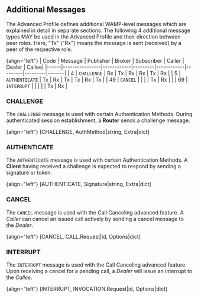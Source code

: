 ## Additional Messages

The Advanced Profile defines additional WAMP-level messages which are explained in detail in separate sections. The following 4 additional message types MAY be used in the Advanced Profile and their direction between peer roles.
Here, "Tx" ("Rx") means the message is sent (received) by a peer of the respective role.

{align="left"}
| Code | Message        |  Publisher |  Broker | Subscriber |  Caller |  Dealer | Callee|
|------|----------------|------------|---------|------------|---------|---------|-------|
|  4   | `CHALLENGE`    | Rx         | Tx      | Rx         | Rx      | Tx      | Rx    |
|  5   | `AUTHENTICATE` | Tx         | Rx      | Tx         | Tx      | Rx      | Tx    |
| 49   | `CANCEL`       |            |         |            | Tx      | Rx      |       |
| 69   | `INTERRUPT`    |            |         |            |         | Tx      | Rx    |

### CHALLENGE

The `CHALLENGE` message is used with certain Authentication Methods. During authenticated session establishment, a **Router** sends a challenge message.

{align="left"}
        [CHALLENGE, AuthMethod|string, Extra|dict]

### AUTHENTICATE

The `AUTHENTICATE` message is used with certain Authentication Methods. A **Client** having received a challenge is expected to respond by sending a signature or token.

{align="left"}
        [AUTHENTICATE, Signature|string, Extra|dict]

### CANCEL

The `CANCEL` message is used with the Call Canceling advanced feature. A *Caller* can cancel an issued call actively by sending a cancel message to the *Dealer*.

{align="left"}
        [CANCEL, CALL.Request|id, Options|dict]

### INTERRUPT

The `INTERRUPT` message is used with the Call Canceling advanced feature. Upon receiving a cancel for a pending call, a *Dealer* will issue an interrupt to the *Callee*.

{align="left"}
        [INTERRUPT, INVOCATION.Request|id, Options|dict]
